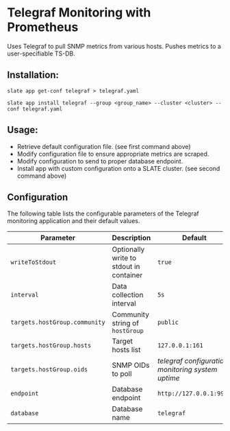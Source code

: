 # Telegraf Monitoring with Prometheus

Uses Telegraf to pull SNMP metrics from various hosts.
Pushes metrics to a user-specifiable TS-DB.


## Installation: 

`slate app get-conf telegraf > telegraf.yaml`

`slate app install telegraf --group <group_name> --cluster <cluster> --conf telegraf.yaml`


## Usage:

* Retrieve default configuration file. (see first command above)
* Modify configuration file to ensure appropriate metrics are scraped.
* Modify configuration to send to proper database endpoint.
* Install app with custom configuration onto a SLATE cluster. (see second command above)


## Configuration

The following table lists the configurable parameters of the Telegraf monitoring application and their default values.

|           Parameter           |           Description           |           Default           |
|-------------------------------|---------------------------------|-----------------------------|
|`writeToStdout`| Optionally write to stdout in container |`true`|
|`interval`| Data collection interval |`5s`|
|`targets.hostGroup.community`| Community string of `hostGroup` |`public`|
|`targets.hostGroup.hosts`| Target hosts list |`127.0.0.1:161`|
|`targets.hostGroup.oids`| SNMP OIDs to poll |*telegraf configuration monitoring system uptime*|
|`endpoint`| Database endpoint |`http://127.0.0.1:9999`|
|`database`| Database name |`telegraf`|
